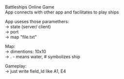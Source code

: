 Battleships Online Game  
App connects with other app and facilitates to play ships    
  
App useses those paramethers:  
-> state (server/ client)  
-> port  
-> map "file.txt"  

Map:  
-> dimentions: 10x10  
-> . - means water, # symbolizes ship  

Gameplay:  
-> just write field_Id like A1, E4
